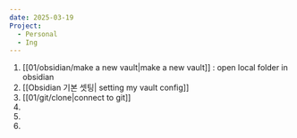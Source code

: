 ```yaml
---
date: 2025-03-19
Project:
  - Personal
  - Ing
---
```


1. [[01/obsidian/make a new vault|make a new vault]] : open local folder in obsidian
2. [[Obsidian 기본 셋팅| setting my vault config]]
3. [[01/git/clone|connect to git]]
4. 
5. 
6. 





